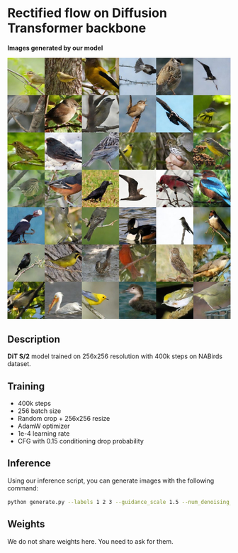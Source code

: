 # Rectified flow on Diffusion Transformer backbone 

**Images generated by our model**

![Flow-dit Logo](sc/colage.jpg "Colage")

## Description

**DiT S/2** model trained on 256x256 resolution with 400k steps on NABirds dataset. 

## Training
- 400k steps
- 256 batch size
- Random crop + 256x256 resize
- AdamW optimizer
- 1e-4 learning rate
- CFG with 0.15 conditioning drop probability

## Inference

Using our inference script, you can generate images with the following command:

```bash
python generate.py --labels 1 2 3 --guidance_scale 1.5 --num_denoising_steps 100
```

## Weights

We do not share weights here. You need to ask for them.